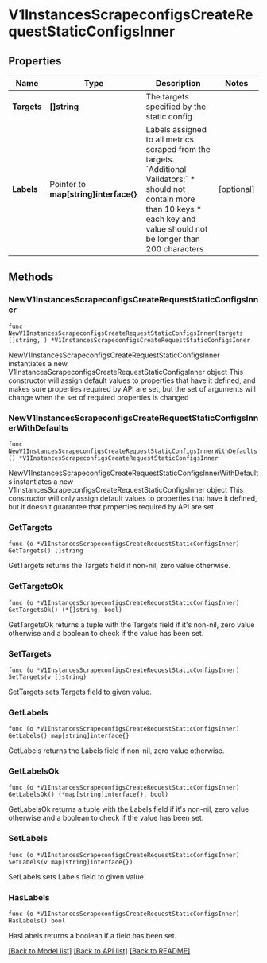 # V1InstancesScrapeconfigsCreateRequestStaticConfigsInner

## Properties

Name | Type | Description | Notes
------------ | ------------- | ------------- | -------------
**Targets** | **[]string** | The targets specified by the static config. | 
**Labels** | Pointer to **map[string]interface{}** | Labels assigned to all metrics scraped from the targets. &#x60;Additional Validators:&#x60; * should not contain more than 10 keys * each key and value should not be longer than 200 characters | [optional] 

## Methods

### NewV1InstancesScrapeconfigsCreateRequestStaticConfigsInner

`func NewV1InstancesScrapeconfigsCreateRequestStaticConfigsInner(targets []string, ) *V1InstancesScrapeconfigsCreateRequestStaticConfigsInner`

NewV1InstancesScrapeconfigsCreateRequestStaticConfigsInner instantiates a new V1InstancesScrapeconfigsCreateRequestStaticConfigsInner object
This constructor will assign default values to properties that have it defined,
and makes sure properties required by API are set, but the set of arguments
will change when the set of required properties is changed

### NewV1InstancesScrapeconfigsCreateRequestStaticConfigsInnerWithDefaults

`func NewV1InstancesScrapeconfigsCreateRequestStaticConfigsInnerWithDefaults() *V1InstancesScrapeconfigsCreateRequestStaticConfigsInner`

NewV1InstancesScrapeconfigsCreateRequestStaticConfigsInnerWithDefaults instantiates a new V1InstancesScrapeconfigsCreateRequestStaticConfigsInner object
This constructor will only assign default values to properties that have it defined,
but it doesn't guarantee that properties required by API are set

### GetTargets

`func (o *V1InstancesScrapeconfigsCreateRequestStaticConfigsInner) GetTargets() []string`

GetTargets returns the Targets field if non-nil, zero value otherwise.

### GetTargetsOk

`func (o *V1InstancesScrapeconfigsCreateRequestStaticConfigsInner) GetTargetsOk() (*[]string, bool)`

GetTargetsOk returns a tuple with the Targets field if it's non-nil, zero value otherwise
and a boolean to check if the value has been set.

### SetTargets

`func (o *V1InstancesScrapeconfigsCreateRequestStaticConfigsInner) SetTargets(v []string)`

SetTargets sets Targets field to given value.


### GetLabels

`func (o *V1InstancesScrapeconfigsCreateRequestStaticConfigsInner) GetLabels() map[string]interface{}`

GetLabels returns the Labels field if non-nil, zero value otherwise.

### GetLabelsOk

`func (o *V1InstancesScrapeconfigsCreateRequestStaticConfigsInner) GetLabelsOk() (*map[string]interface{}, bool)`

GetLabelsOk returns a tuple with the Labels field if it's non-nil, zero value otherwise
and a boolean to check if the value has been set.

### SetLabels

`func (o *V1InstancesScrapeconfigsCreateRequestStaticConfigsInner) SetLabels(v map[string]interface{})`

SetLabels sets Labels field to given value.

### HasLabels

`func (o *V1InstancesScrapeconfigsCreateRequestStaticConfigsInner) HasLabels() bool`

HasLabels returns a boolean if a field has been set.


[[Back to Model list]](../README.md#documentation-for-models) [[Back to API list]](../README.md#documentation-for-api-endpoints) [[Back to README]](../README.md)


